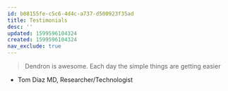 ```yaml
---
id: b08155fe-c5c6-4d4c-a737-d500923f35ad
title: Testimonials
desc: ''
updated: 1599596104324
created: 1599596104324
nav_exclude: true
---
```



> Dendron is awesome.  Each day the simple things are getting easier
- Tom Diaz MD, Researcher/Technologist


<!-- 

    I think the reason i'm using dendron, and not logseq, foam, roam, etc., is because i'm like the creator of dendron. He created dendron, not because he wanted to take notes, but because he had already created 20K+ notes. I'm  using dendron, and not one of the many other 'tools for thought', because i started taking organised notes in 1993. I had read 'Lila' by Robert Pirsing and 'The Tao of Physics' by Fritjof Capra, both of whom used index card systems to organise those books. I've never stopped taking notes since 1993. I may have a few thousand more notes than @kevins8.

    I've used apps - everything from Filemaker Pro, to Mark Bernstein's excellent Tinderbox, to DevonThink, to Tiddlywiki, to ones i've written myself, and dozens more, including the latest batch of 'tools for thought'. 

    Given my volume of notes over decades, i know a bit about the cul-de-sacs knowledge systems run into. I use new knowledge apps to see how they feel, but mostly studiously avoid getting stuck into complex systems and closed silos. I'm allergic to apps that are too limited for my volume and density of knowledge. I can't use Roam. I can almost use logseq. I can use dendron.

    Kevin hid a copy of Vannevar Bush's 'As We May Think' in the dendron codebase. It's definitely true that the original vision of the hyperweb is back: something is changing today - a new level of literacy or a higher level of knowledge is emerging, and language, logic, and code are merging. This isn't the late 90's, no company is going to 'win'. Instead, a few pioneers are going to build a bridge to a new level  of thought for networked humanity.

    Dendron stands apart from the pack. Kevin is on to something. Excited to see where he leads.
     neuroplastic#8431 

-->